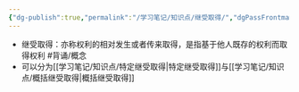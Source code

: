 ```yaml
---
{"dg-publish":true,"permalink":"/学习笔记/知识点/继受取得/","dgPassFrontmatter":true}
---
```


- 继受取得：亦称权利的相对发生或者传来取得，是指基于他人既存的权利而取得权利 #背诵/概念 
- 可以分为[[学习笔记/知识点/特定继受取得\|特定继受取得]]与[[学习笔记/知识点/概括继受取得\|概括继受取得]]